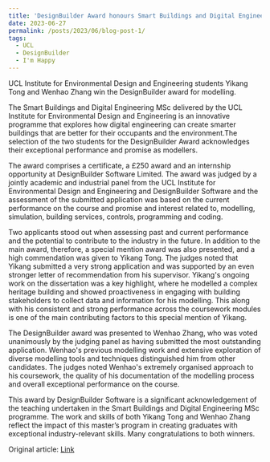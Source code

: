 ```yaml
---
title: 'DesignBuilder Award honours Smart Buildings and Digital Engineering MSc students'
date: 2023-06-27
permalink: /posts/2023/06/blog-post-1/
tags:
  - UCL
  - DesignBuilder
  - I'm Happy
---
```


UCL Institute for Environmental Design and Engineering students Yikang Tong and Wenhao Zhang win the DesignBuilder award for modelling.

The Smart Buildings and Digital Engineering MSc delivered by the UCL Institute for Environmental Design and Engineering is an innovative programme that explores how digital engineering can create smarter buildings that are better for their occupants and the environment.The selection of the two students for the DesignBuilder Award acknowledges their exceptional performance and promise as modellers.

The award comprises a certificate, a £250 award and an internship opportunity at DesignBuilder Software Limited. The award was judged by a jointly academic and industrial panel from the UCL Institute for Environmental Design and Engineering and DesignBuilder Software and the assessment of the submitted application was based on the current performance on the course and promise and interest related to, modelling, simulation, building services, controls, programming and coding.

Two applicants stood out when assessing past and current performance and the potential to contribute to the industry in the future. In addition to the main award, therefore, a special mention award was also presented, and a high commendation was given to Yikang Tong. The judges noted that Yikang submitted a very strong application and was supported by an even stronger letter of recommendation from his supervisor. Yikang's ongoing work on the dissertation was a key highlight, where he modelled a complex heritage building and showed proactiveness in engaging with building stakeholders to collect data and information for his modelling. This along with his consistent and strong performance across the coursework modules is one of the main contributing factors to this special mention of Yikang.

The DesignBuilder award was presented to Wenhao Zhang, who was voted unanimously by the judging panel as having submitted the most outstanding application. Wenhao's previous modelling work and extensive exploration of diverse modelling tools and techniques distinguished him from other candidates. The judges noted Wenhao's extremely organised approach to his coursework, the quality of his documentation of the modelling process and overall exceptional performance on the course.

This award by DesignBuilder Software is a significant acknowledgement of the teaching undertaken in the Smart Buildings and Digital Engineering MSc programme. The work and skills of both Yikang Tong and Wenhao Zhang reflect the impact of this master’s program in creating graduates with exceptional industry-relevant skills. Many congratulations to both winners. 

Original article: [Link](https://www.ucl.ac.uk/bartlett/environmental-design/news/2023/jun/designbuilder-award-honours-smart-buildings-and-digital-engineering-msc-students)
